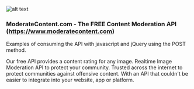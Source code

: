 ![alt text](https://moderatecontent.com/img/mdr8/logo_v3.png "ModerateContent.com")

### ModerateContent.com - The FREE Content Moderation API (https://www.moderatecontent.com)

Examples of consuming the API with javascript and jQuery using the POST method.

Our free API provides a content rating for any image. Realtime Image Moderation API to protect your community.
Trusted across the internet to protect communities against offensive content.
With an API that couldn't be easier to integrate into your website, app or platform.